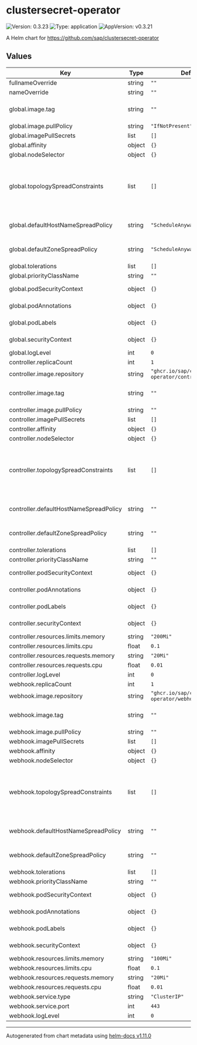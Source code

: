 # clustersecret-operator

![Version: 0.3.23](https://img.shields.io/badge/Version-0.3.23-informational?style=flat-square) ![Type: application](https://img.shields.io/badge/Type-application-informational?style=flat-square) ![AppVersion: v0.3.21](https://img.shields.io/badge/AppVersion-v0.3.21-informational?style=flat-square)

A Helm chart for https://github.com/sap/clustersecret-operator

## Values

| Key | Type | Default | Description |
|-----|------|---------|-------------|
| fullnameOverride | string | `""` | Override full name |
| nameOverride | string | `""` | Override name |
| global.image.tag | string | `""` | Image tag (defauls to .Chart.AppVersion) |
| global.image.pullPolicy | string | `"IfNotPresent"` | Image pull policy |
| global.imagePullSecrets | list | `[]` | Image pull secrets |
| global.affinity | object | `{}` | Affinity settings |
| global.nodeSelector | object | `{}` | Node selector |
| global.topologySpreadConstraints | list | `[]` | Topology spread constraints (if unspecified, default constraints for hostname and zone will be generated) |
| global.defaultHostNameSpreadPolicy | string | `"ScheduleAnyway"` | Default topology spread policy for hostname |
| global.defaultZoneSpreadPolicy | string | `"ScheduleAnyway"` | Default topology spread policy for zone |
| global.tolerations | list | `[]` | Tolerations |
| global.priorityClassName | string | `""` | Priority class |
| global.podSecurityContext | object | `{}` | Pod security context |
| global.podAnnotations | object | `{}` | Additional pod annotations |
| global.podLabels | object | `{}` | Additional pod labels |
| global.securityContext | object | `{}` | Container security context |
| global.logLevel | int | `0` | Log level |
| controller.replicaCount | int | `1` | Replica count |
| controller.image.repository | string | `"ghcr.io/sap/clustersecret-operator/controller"` | Image repository |
| controller.image.tag | string | `""` | Image tag (defauls to .Chart.AppVersion) |
| controller.image.pullPolicy | string | `""` | Image pull policy |
| controller.imagePullSecrets | list | `[]` | Image pull secrets |
| controller.affinity | object | `{}` | Affinity settings |
| controller.nodeSelector | object | `{}` | Node selector |
| controller.topologySpreadConstraints | list | `[]` | Topology spread constraints (if unspecified, default constraints for hostname and zone will be generated) |
| controller.defaultHostNameSpreadPolicy | string | `""` | Default topology spread policy for hostname |
| controller.defaultZoneSpreadPolicy | string | `""` | Default topology spread policy for zone |
| controller.tolerations | list | `[]` | Tolerations |
| controller.priorityClassName | string | `""` | Priority class |
| controller.podSecurityContext | object | `{}` | Pod security context |
| controller.podAnnotations | object | `{}` | Additional pod annotations |
| controller.podLabels | object | `{}` | Additional pod labels |
| controller.securityContext | object | `{}` | Container security context |
| controller.resources.limits.memory | string | `"200Mi"` | Memory limit |
| controller.resources.limits.cpu | float | `0.1` | CPU limit |
| controller.resources.requests.memory | string | `"20Mi"` | Memory request |
| controller.resources.requests.cpu | float | `0.01` | CPU request |
| controller.logLevel | int | `0` | Log level |
| webhook.replicaCount | int | `1` | Replica count |
| webhook.image.repository | string | `"ghcr.io/sap/clustersecret-operator/webhook"` | Image repository |
| webhook.image.tag | string | `""` | Image tag (defauls to .Chart.AppVersion) |
| webhook.image.pullPolicy | string | `""` | Image pull policy |
| webhook.imagePullSecrets | list | `[]` | Image pull secrets |
| webhook.affinity | object | `{}` | Affinity settings |
| webhook.nodeSelector | object | `{}` | Node selector |
| webhook.topologySpreadConstraints | list | `[]` | Topology spread constraints (if unspecified, default constraints for hostname and zone will be generated) |
| webhook.defaultHostNameSpreadPolicy | string | `""` | Default topology spread policy for hostname |
| webhook.defaultZoneSpreadPolicy | string | `""` | Default topology spread policy for zone |
| webhook.tolerations | list | `[]` | Tolerations |
| webhook.priorityClassName | string | `""` | Priority class |
| webhook.podSecurityContext | object | `{}` | Pod security context |
| webhook.podAnnotations | object | `{}` | Additional pod annotations |
| webhook.podLabels | object | `{}` | Additional pod labels |
| webhook.securityContext | object | `{}` | Container security context |
| webhook.resources.limits.memory | string | `"100Mi"` | Memory limit |
| webhook.resources.limits.cpu | float | `0.1` | CPU limit |
| webhook.resources.requests.memory | string | `"20Mi"` | Memory request |
| webhook.resources.requests.cpu | float | `0.01` | CPU request |
| webhook.service.type | string | `"ClusterIP"` | Service type |
| webhook.service.port | int | `443` | Service port |
| webhook.logLevel | int | `0` | Log level |

----------------------------------------------
Autogenerated from chart metadata using [helm-docs v1.11.0](https://github.com/norwoodj/helm-docs/releases/v1.11.0)
